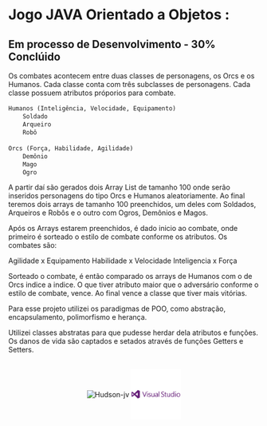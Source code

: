 # Jogo JAVA Orientado a Objetos :

## Em processo de Desenvolvimento -  30% Conclúido



Os combates acontecem entre duas classes de personagens, os Orcs e os Humanos. Cada classe conta com três subclasses de personagens. 
Cada classe possuem atributos
próporios para combate.

    Humanos (Inteligência, Velocidade, Equipamento)
        Soldado
        Arqueiro
        Robô

    Orcs (Força, Habilidade, Agilidade)
        Demônio
        Mago
        Ogro

A partir daí são gerados dois Array List de tamanho 100 onde serão inseridos personagens do tipo Orcs e Humanos aleatoriamente. Ao final teremos dois arrays de tamanho 100 preenchidos, um deles com Soldados, Arqueiros e Robôs e o outro com Ogros, Demônios e Magos.

Após os Arrays estarem preenchidos, é dado inicio ao combate, onde primeiro é sorteado o estilo de combate conforme os atributos. Os combates são:

Agilidade x Equipamento Habilidade x Velocidade Inteligencia x Força

Sorteado o combate, é então comparado os arrays de Humanos com o de Orcs indice a indice. O que tiver atributo maior que o adversário conforme o estilo de combate, vence. Ao final vence a classe que tiver mais vitórias.

Para esse projeto utilizei os paradigmas de POO, como abstração, encapsulamento, polimorfismo e herança.

Utilizei classes abstratas para que pudesse herdar dela atributos e funções. Os danos de vida são captados e setados através de funções Getters e Setters.

</div>         
                     
<div align="center">
<div style="display: inline_block"><br>
<img align="center" alt="Hudson-jv" height="40" width="40"  <img src="https://cdn.jsdelivr.net/gh/devicons/devicon/icons/java/java-original.svg" /> 
<img align="center" alt src="https://github.com/devicons/devicon/blob/master/icons/visualstudio/visualstudio-plain-wordmark.svg"
    title="visualstudio" **alt="visualstudio" width="100" height="100" />
  </div>
